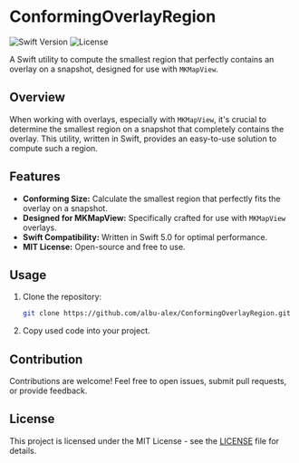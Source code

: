 # ConformingOverlayRegion

![Swift Version](https://img.shields.io/badge/Swift-5.0-orange.svg)
![License](https://img.shields.io/badge/License-MIT-blue.svg)

A Swift utility to compute the smallest region that perfectly contains an overlay on a snapshot, designed for use with `MKMapView`.

## Overview

When working with overlays, especially with `MKMapView`, it's crucial to determine the smallest region on a snapshot that completely contains the overlay. This utility, written in Swift, provides an easy-to-use solution to compute such a region.

## Features

- **Conforming Size:** Calculate the smallest region that perfectly fits the overlay on a snapshot.
- **Designed for MKMapView:** Specifically crafted for use with `MKMapView` overlays.
- **Swift Compatibility:** Written in Swift 5.0 for optimal performance.
- **MIT License:** Open-source and free to use.

## Usage

1. Clone the repository:

    ```bash
    git clone https://github.com/albu-alex/ConformingOverlayRegion.git
    ```

2. Copy used code into your project.

## Contribution

Contributions are welcome! Feel free to open issues, submit pull requests, or provide feedback.

## License

This project is licensed under the MIT License - see the [LICENSE](LICENSE) file for details.
